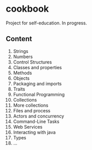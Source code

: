 # cookbook
Project for self-education. In progress.

## Content
1. Strings
2. Numbers
3. Control Structures
4. Classes and properties
5. Methods
6. Objects
7. Packaging and imports
8. Traits
9. Functional Programming
10. Collections
11. More collections
12. Files and process
13. Actors and concurrency
14. Command-Line Tasks
15. Web Services
16. Interacting with java
17. Types
18. ...


